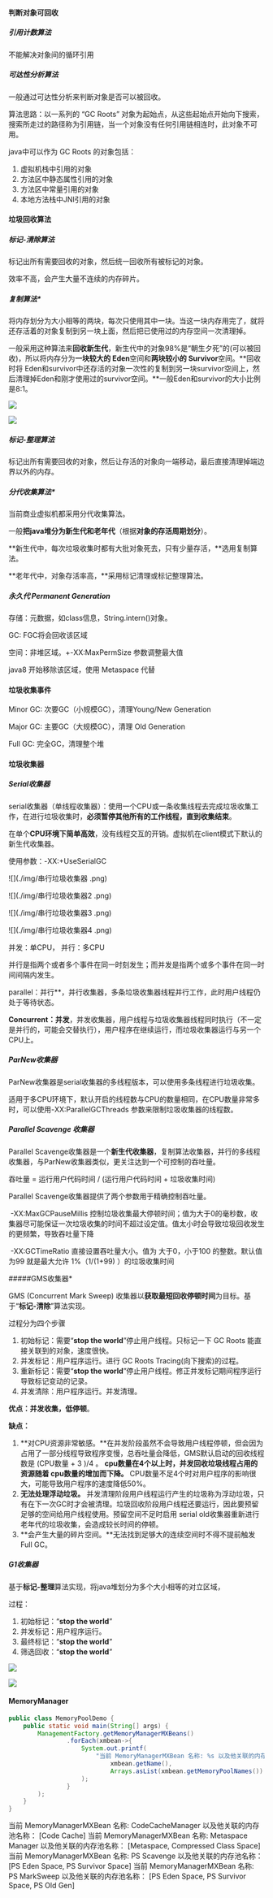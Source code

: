 ####  判断对象可回收

#####  引用计数算法

不能解决对象间的循环引用

#####  可达性分析算法

一般通过可达性分析来判断对象是否可以被回收。

算法思路：以一系列的 “GC Roots” 对象为起始点，从这些起始点开始向下搜索，搜索所走过的路径称为引用链，当一个对象没有任何引用链相连时，此对象不可用。

java中可以作为 GC Roots 的对象包括：

1. 虚拟机栈中引用的对象
2. 方法区中静态属性引用的对象
3. 方法区中常量引用的对象
4. 本地方法栈中JNI引用的对象



####  垃圾回收算法

#####  标记-清除算法

标记出所有需要回收的对象，然后统一回收所有被标记的对象。

效率不高，会产生大量不连续的内存碎片。

#####  复制算法*

将内存划分为大小相等的两块，每次只使用其中一块。当这一块内存用完了，就将还存活着的对象复制到另一块上面，然后把已使用过的内存空间一次清理掉。

一般采用这种算法来**回收新生代**，新生代中的对象98%是“朝生夕死”的(可以被回收)，所以将内存分为**一块较大的 Eden**空间和**两块较小的 Survivor**空间。**回收时将 Eden和survivor中还存活的对象一次性的复制到另一块survivor空间上，然后清理掉Eden和刚才使用过的survivor空间。**一般Eden和survivor的大小比例是8:1。

![](./img/堆.jpg)



![](./img/新生代.png)



##### 标记-整理算法

标记出所有需要回收的对象，然后让存活的对象向一端移动，最后直接清理掉端边界以外的内存。

##### 分代收集算法*

当前商业虚拟机都采用分代收集算法。

一般**把java堆分为新生代和老年代**（根据**对象的存活周期划分**）。

**新生代中，每次垃圾收集时都有大批对象死去，只有少量存活，**选用复制算法。

**老年代中，对象存活率高，**采用标记清理或标记整理算法。



##### 永久代 Permanent Generation

存储：元数据，如class信息，String.intern()对象。

GC: FGC将会回收该区域

空间：非堆区域。+-XX:MaxPermSize 参数调整最大值

 java8 开始移除该区域，使用 Metaspace 代替



#### 垃圾收集事件

Minor GC: 次要GC（小规模GC），清理Young/New Generation

Major GC: 主要GC（大规模GC），清理 Old Generation

Full GC: 完全GC，清理整个堆



####  垃圾收集器

##### Serial收集器

serial收集器（单线程收集器）：使用一个CPU或一条收集线程去完成垃圾收集工作，在进行垃圾收集时，**必须暂停其他所有的工作线程，直到收集结束**。

在单个**CPU环境下简单高效**，没有线程交互的开销。虚拟机在client模式下默认的新生代收集器。

使用参数：-XX:+UseSerialGC



![](./img/串行垃圾收集器 .png)

![](./img/串行垃圾收集器2 .png)

![](./img/串行垃圾收集器3 .png)

![](./img/串行垃圾收集器4 .png)

并发：单CPU，   并行：多CPU

并行是指两个或者多个事件在同一时刻发生；而并发是指两个或多个事件在同一时间间隔内发生。

parallel：并行**，并行收集器，多条垃圾收集器线程并行工作，此时用户线程仍处于等待状态。

**Concurrent：并发**，并发收集器，用户线程与垃圾收集器线程同时执行（不一定是并行的，可能会交替执行），用户程序在继续运行，而垃圾收集器运行与另一个CPU上。



#####  ParNew收集器

ParNew收集器是serial收集器的多线程版本，可以使用多条线程进行垃圾收集。

适用于多CPU环境下，默认开启的线程数与CPU的数量相同，在CPU数量非常多时，可以使用-XX:ParallelGCThreads 参数来限制垃圾收集器的线程数。

#####  Parallel Scavenge 收集器

Parallel Scavenge收集器是一个**新生代收集器**，复制算法收集器，并行的多线程收集器，与ParNew收集器类似，更关注达到一个可控制的吞吐量。

吞吐量 = 运行用户代码时间 / (运行用户代码时间 + 垃圾收集时间)

Parallel Scavenge收集器提供了两个参数用于精确控制吞吐量。

​	-XX:MaxGCPauseMillis 控制垃圾收集最大停顿时间；值为大于0的毫秒数，收集器尽可能保证一次垃圾收集的时间不超过设定值。值太小时会导致垃圾回收发生的更频繁，导致吞吐量下降

​	-XX:GCTimeRatio 直接设置吞吐量大小。值为 大于0，小于100 的整数。默认值为99 就是最大允许 1%（1/(1+99) ）的垃圾收集时间

#####GMS收集器*

GMS (Concurrent Mark Sweep) 收集器以**获取最短回收停顿时间**为目标。基于“**标记-清除**”算法实现。

过程分为四个步骤

1. 初始标记：需要“**stop the world**”停止用户线程。只标记一下 GC Roots 能直接关联到的对象，速度很快。
2. 并发标记：用户程序运行。进行 GC Roots Tracing(向下搜索)的过程。
3. 重新标记：需要“**stop the world**”停止用户线程。修正并发标记期间程序运行导致标记变动的记录。
4. 并发清除：用户程序运行。并发清理。

**优点：并发收集，低停顿**。

**缺点：**

1. **对CPU资源非常敏感。**在并发阶段虽然不会导致用户线程停顿，但会因为占用了一部分线程导致程序变慢，总吞吐量会降低，GMS默认启动的回收线程数是 (CPU数量 + 3 )/4 。 **cpu数量在4个以上时，并发回收垃圾线程占用的资源随着 cpu数量的增加而下降。** CPU数量不足4个时对用户程序的影响很大，可能导致用户程序的速度降低50%。
2. **无法处理浮动垃圾。** 并发清理阶段用户线程运行产生的垃圾称为浮动垃圾，只有在下一次GC时才会被清理。垃圾回收阶段用户线程还要运行，因此要预留足够的空间给用户线程使用。预留空间不足时启用 serial old收集器重新进行老年代的垃圾收集，会造成较长时间的停顿。
3. **会产生大量的碎片空间。**无法找到足够大的连续空间时不得不提前触发Full GC。

##### G1收集器

基于**标记-整理**算法实现，将java堆划分为多个大小相等的对立区域，

过程：

1. 初始标记：“**stop the world**”
2. 并发标记：用户程序运行。
3. 最终标记：“**stop the world**”
4. 筛选回收：“**stop the world**”



![](./img/垃圾收集器.png)



![](./img/垃圾收集器2.png)



####  MemoryManager

```java
public class MemoryPoolDemo {
    public static void main(String[] args) {
        ManagementFactory.getMemoryManagerMXBeans()
                .forEach(xmbean->{
                    System.out.printf(
                        "当前 MemoryManagerMXBean 名称: %s 以及他关联的内存池名称： %s \n",
                            xmbean.getName(),
                            Arrays.asList(xmbean.getMemoryPoolNames())
                    );
                }
        );
    }
}


```

当前 MemoryManagerMXBean 名称: CodeCacheManager 以及他关联的内存池名称： [Code Cache] 
当前 MemoryManagerMXBean 名称: Metaspace Manager 以及他关联的内存池名称： [Metaspace, Compressed Class Space] 
当前 MemoryManagerMXBean 名称: PS Scavenge 以及他关联的内存池名称： [PS Eden Space, PS Survivor Space] 
当前 MemoryManagerMXBean 名称: PS MarkSweep 以及他关联的内存池名称： [PS Eden Space, PS Survivor Space, PS Old Gen] 